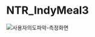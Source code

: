 # NTR_IndyMeal3

![사용자의도파악-측정화면](https://github.com/user-attachments/assets/d0edc5eb-06d3-4771-8993-de5cc79244b7)
